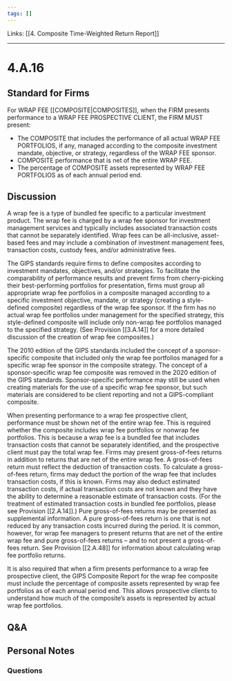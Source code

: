 ```yaml
---
tags: []
---
```

Links: [[4. Composite Time-Weighted Return Report]]
___
# 4.A.16
## Standard for Firms
For WRAP FEE [[COMPOSITE|COMPOSITES]], when the FIRM presents performance to a WRAP FEE PROSPECTIVE CLIENT, the FIRM MUST present:
- The COMPOSITE that includes the performance of all actual WRAP FEE PORTFOLIOS, if any, managed according to the composite investment mandate, objective, or strategy, regardless of the WRAP FEE sponsor.
- COMPOSITE performance that is net of the entire WRAP FEE.
- The percentage of COMPOSITE assets represented by WRAP FEE PORTFOLIOS as of each annual period end.
## Discussion
A wrap fee is a type of bundled fee specific to a particular investment product. The wrap fee is charged by a wrap fee sponsor for investment management services and typically includes associated transaction costs that cannot be separately identified. Wrap fees can be all-inclusive, asset-based fees and may include a combination of investment management fees, transaction costs, custody fees, and/or administrative fees.

The GIPS standards require firms to define composites according to investment mandates, objectives, and/or strategies. To facilitate the comparability of performance results and prevent firms from cherry-picking their best-performing portfolios for presentation, firms must group all appropriate wrap fee portfolios in a composite managed according to a specific investment objective, mandate, or strategy (creating a style-defined composite) regardless of the wrap fee sponsor. If the firm has no actual wrap fee portfolios under management for the specified strategy, this style-defined composite will include only non-wrap fee portfolios managed to the specified strategy. (See Provision [[3.A.14]] for a more detailed discussion of the creation of wrap fee composites.)

The 2010 edition of the GIPS standards included the concept of a sponsor-specific composite that included only the wrap fee portfolios managed for a specific wrap fee sponsor in the composite strategy. The concept of a sponsor-specific wrap fee composite was removed in the 2020 edition of the GIPS standards. Sponsor-specific performance may still be used when creating materials for the use of a specific wrap fee sponsor, but such materials are considered to be client reporting and not a GIPS-compliant composite.

When presenting performance to a wrap fee prospective client, performance must be shown net of the entire wrap fee. This is required whether the composite includes wrap fee portfolios or nonwrap fee portfolios. This is because a wrap fee is a bundled fee that includes transaction costs that cannot be separately identified, and the prospective client must pay the total wrap fee. Firms may present gross-of-fees returns in addition to returns that are net of the entire wrap fee. A gross-of-fees return must reflect the deduction of transaction costs. To calculate a gross-of-fees return, firms may deduct the portion of the wrap fee that includes transaction costs, if this is known. Firms may also deduct estimated transaction costs, if actual transaction costs are not known and they have the ability to determine a reasonable estimate of transaction costs. (For the treatment of estimated transaction costs in bundled fee portfolios, please see Provision [[2.A.14]].) Pure gross-of-fees returns may be presented as supplemental information. A pure gross-of-fees return is one that is not reduced by any transaction costs incurred during the period. It is common, however, for wrap fee managers to present returns that are net of the entire wrap fee and pure gross-of-fees returns – and to not present a gross-of-fees return. See Provision [[2.A.48]] for information about calculating wrap fee portfolio returns.

It is also required that when a firm presents performance to a wrap fee prospective client, the GIPS Composite Report for the wrap fee composite must include the percentage of composite assets represented by wrap fee portfolios as of each annual period end. This allows prospective clients to understand how much of the composite’s assets is represented by actual wrap fee portfolios.
## Q&A

## Personal Notes

### Questions
